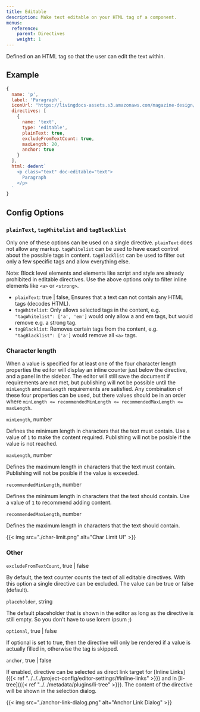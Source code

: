 ```yaml
---
title: Editable
description: Make text editable on your HTML tag of a component.
menus:
  reference:
    parent: Directives
    weight: 1
---
```


Defined on an HTML tag so that the user can edit the text within.

## Example
```js
{
  name: 'p',
  label: 'Paragraph',
  iconUrl: "https://livingdocs-assets.s3.amazonaws.com/magazine-design/assets/images/icons-components/icon_text.svg",
  directives: [
    {
      name: 'text',
      type: 'editable',
      plainText: true,
      excludeFromTextCount: true,
      maxLength: 20,
      anchor: true
    }
  ],
  html: dedent`
    <p class="text" doc-editable="text">
      Paragraph
    </p>
  `
}
```

## Config Options

### `plainText`, `tagWhitelist` and `tagBlacklist`

Only one of these options can be used on a single directive. `plainText` does not allow any markup. `tagWhitelist` can be used to have exact control about the possible tags in content. `tagBlacklist` can be used to filter out only a few specific tags and allow everything else.

Note: Block level elements and elements like script and style are already prohibited in editable directives. Use the above options only to filter inline elements like `<a>` or `<strong>`.

- `plainText`: true | false, Ensures that a text can not contain any HTML tags (decodes HTML).
- `tagWhitelist`: Only allows selected tags in the content, e.g. `"tagWhitelist": ['a', 'em']` would only allow a and em tags, but would remove e.g. a strong tag.
- `tagBlacklist`: Removes certain tags from the content, e.g. `"tagBlacklist": ['a']` would remove all `<a>` tags.

### Character length

When a value is specified for at least one of the four character length properties the editor will display an inline counter just below the directive, and a panel in the sidebar. The editor will still save the document if requirements are not met, but publishing will not be possible until the `minLength` and `maxLength` requirements are satisfied. Any combination of these four properties can be used, but there values should be in an order where `minLength <= recommendedMinLength <= recommendedMaxLength <= maxLength`.

`minLength`, number

Defines the minimum length in characters that the text must contain. Use a value of `1` to make the content required. Publishing will not be posible if the value is not reached.

`maxLength`, number

Defines the maximum length in characters that the text must contain. Publishing will not be posible if the value is exceeded.

`recommendedMinLength`, number

Defines the minimum length in characters that the text should contain. Use a value of `1` to recommend adding content.

`recommendedMaxLength`, number

Defines the maximum length in characters that the text should contain.

{{< img src="./char-limit.png" alt="Char Limit UI" >}}

### Other

`excludeFromTextCount`, true | false

By default, the text counter counts the text of all editable directives. With this option a single directive can be excluded. The value can be true or false (default).

`placeholder`, string

The default placeholder that is shown in the editor as long as the directive is still empty. So you don't have to use lorem ipsum ;)

`optional`, true | false

If optional is set to true, then the directive will only be rendered if a value is actually filled in, otherwise the tag is skipped.

`anchor`, true | false

If enabled, directive can be selected as direct link target for [Inline Links]({{< ref "../../../project-config/editor-settings/#inline-links" >}}) and in [li-tree]({{< ref "../../metadata/plugins/li-tree" >}}).
The content of the directive will be shown in the selection dialog.

{{< img src="./anchor-link-dialog.png" alt="Anchor Link Dialog" >}}
